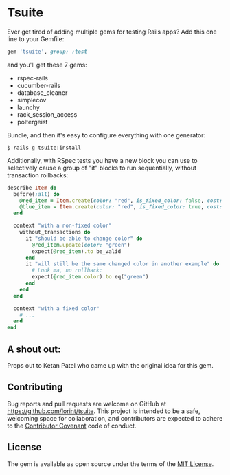 # Tsuite

Ever get tired of adding multiple gems for testing Rails apps?  Add this one line to your Gemfile:

```ruby
gem 'tsuite', group: :test
```

and you'll get these 7 gems:

* rspec-rails
* cucumber-rails
* database_cleaner
* simplecov
* launchy
* rack_session_access
* poltergeist

Bundle, and then it's easy to configure everything with one generator:

    $ rails g tsuite:install

Additionally, with RSpec tests you have a new block you can use to selectively
cause a group of "it" blocks to run sequentially, without transaction rollbacks:

```ruby
describe Item do
  before(:all) do
    @red_item = Item.create(color: "red", is_fixed_color: false, cost: 100)
    @blue_item = Item.create(color: "red", is_fixed_color: true, cost: 100)
  end

  context "with a non-fixed color"
    without_transactions do
      it "should be able to change color" do
        @red_item.update(color: "green")
        expect(@red_item).to be_valid
      end
      it "will still be the same changed color in another example" do
        # Look ma, no rollback:
        expect(@red_item.color).to eq("green")
      end
    end
  end

  context "with a fixed color"
    # ...
  end
end
```

## A shout out:

Props out to Ketan Patel who came up with the original idea for this gem.

## Contributing

Bug reports and pull requests are welcome on GitHub at https://github.com/lorint/tsuite. This project is intended to be a safe, welcoming space for collaboration, and contributors are expected to adhere to the [Contributor Covenant](http://contributor-covenant.org) code of conduct.


## License

The gem is available as open source under the terms of the [MIT License](http://opensource.org/licenses/MIT).
